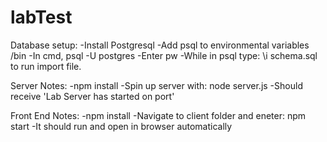 # labTest

Database setup:
-Install Postgresql
-Add psql to environmental variables /bin
-In cmd, psql -U postgres
-Enter pw
-While in psql type: \i schema.sql to run import file.

Server Notes:
-npm install
-Spin up server with: node server.js
-Should receive 'Lab Server has started on port'

Front End Notes:
-npm install
-Navigate to client folder and eneter: npm start
-It should run and open in browser automatically
